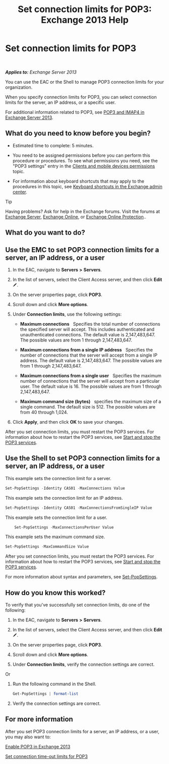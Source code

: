 ﻿---
title: 'Set connection limits for POP3: Exchange 2013 Help'
TOCTitle: Set connection limits for POP3
ms:assetid: 512d61c2-2a34-4813-92a9-875339d3388b
ms:mtpsurl: https://technet.microsoft.com/en-us/library/Aa997988(v=EXCHG.150)
ms:contentKeyID: 50395399
ms.date: 12/09/2016
mtps_version: v=EXCHG.150
---

# Set connection limits for POP3

 

_**Applies to:** Exchange Server 2013_


You can use the EAC or the Shell to manage POP3 connection limits for your organization.

When you specify connection limits for POP3, you can select connection limits for the server, an IP address, or a specific user.

For additional information related to POP3, see [POP3 and IMAP4 in Exchange Server 2013](pop3-and-imap4-in-exchange-server-2013-exchange-2013-help.md).

## What do you need to know before you begin?

  - Estimated time to complete: 5 minutes.

  - You need to be assigned permissions before you can perform this procedure or procedures. To see what permissions you need, see the "POP3 settings" entry in the [Clients and mobile devices permissions](clients-and-mobile-devices-permissions-exchange-2013-help.md) topic.

  - For information about keyboard shortcuts that may apply to the procedures in this topic, see [Keyboard shortcuts in the Exchange admin center](keyboard-shortcuts-in-the-exchange-admin-center-2013-help.md).


> [!TIP]
> Having problems? Ask for help in the Exchange forums. Visit the forums at <A href="https://go.microsoft.com/fwlink/p/?linkid=60612">Exchange Server</A>, <A href="https://go.microsoft.com/fwlink/p/?linkid=267542">Exchange Online</A>, or <A href="https://go.microsoft.com/fwlink/p/?linkid=285351">Exchange Online Protection</A>..



## What do you want to do?

## Use the EMC to set POP3 connection limits for a server, an IP address, or a user

1.  In the EAC, navigate to **Servers** **\>** **Servers**.

2.  In the list of servers, select the Client Access server, and then click **Edit** ![Edit icon](images/JJ218640.6f53ccb2-1f13-4c02-bea0-30690e6ea71d(EXCHG.150).gif "Edit icon").

3.  On the server properties page, click **POP3**.

4.  Scroll down and click **More options**.

5.  Under **Connection limits**, use the following settings:
    
      - **Maximum connections**   Specifies the total number of connections the specified server will accept. This includes authenticated and unauthenticated connections. The default value is 2,147,483,647. The possible values are from 1 through 2,147,483,647.
    
      - **Maximum connections from a single IP address**   Specifies the number of connections that the server will accept from a single IP address. The default value is 2,147,483,647. The possible values are from 1 through 2,147,483,647.
    
      - **Maximum connections from a single user**   Specifies the maximum number of connections that the server will accept from a particular user. The default value is 16. The possible values are from 1 through 2,147,483,647.
    
      - **Maximum command size (bytes)**   specifies the maximum size of a single command. The default size is 512. The possible values are from 40 through 1,024.

6.  Click **Apply**, and then click **OK** to save your changes.

After you set connection limits, you must restart the POP3 services. For information about how to restart the POP3 services, see [Start and stop the POP3 services](start-and-stop-the-pop3-services-exchange-2013-help.md).

## Use the Shell to set POP3 connection limits for a server, an IP address, or a user

This example sets the connection limit for a server.

```powershell
Set-PopSettings -Identity CAS01 -MaxConnections Value
```

This example sets the connection limit for an IP address.

```powershell
Set-PopSettings -Identity CAS01 -MaxConnectionsFromSingleIP Value
```

This example sets the connection limit for a user.

```powershell
    Set-PopSettings -MaxConnectionsPerUser Value 
```

This example sets the maximum command size.

```powershell
Set-PopSettings -MaxCommandSize Value
```

After you set connection limits, you must restart the POP3 services. For information about how to restart the POP3 services, see [Start and stop the POP3 services](start-and-stop-the-pop3-services-exchange-2013-help.md).

For more information about syntax and parameters, see [Set-PopSettings](https://technet.microsoft.com/en-us/library/aa997154\(v=exchg.150\)).

## How do you know this worked?

To verify that you've successfully set connection limits, do one of the following:

1.  In the EAC, navigate to **Servers** **\>** **Servers**.

2.  In the list of servers, select the Client Access server, and then click **Edit** ![Edit icon](images/JJ218640.6f53ccb2-1f13-4c02-bea0-30690e6ea71d(EXCHG.150).gif "Edit icon").

3.  On the server properties page, click **POP3**.

4.  Scroll down and click **More options**.

5.  Under **Connection limits**, verify the connection settings are correct.

Or

1.  Run the following command in the Shell.
    
    ```powershell
    Get-PopSettings | format-list
    ```

2.  Verify the connection settings are correct.

## For more information

After you set POP3 connection limits for a server, an IP address, or a user, you may also want to:

[Enable POP3 in Exchange 2013](enable-pop3-in-exchange-2013-exchange-2013-help.md)

[Set connection time-out limits for POP3](set-connection-time-out-limits-for-pop3-exchange-2013-help.md)

